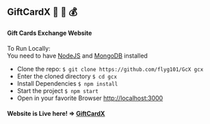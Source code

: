 ## GiftCardX :gift: :flower_playing_cards: :moneybag:
#### Gift Cards Exchange Website

To Run Locally:  
You need to have [NodeJS](https://nodejs.org) and [MongoDB](https://mongodb.com) installed  
- Clone the repo: `$ git clone https://github.com/flyg101/GcX gcx`
- Enter the cloned directory `$ cd gcx`
- Install Dependencies `$ npm install`
- Start the project `$ npm start`
- Open in your favorite Browser [http://localhost:3000](http://localhost:3000)
  
#### Website is Live here! => [GiftCardX](https://giftcardx.com.ng)